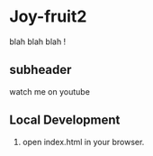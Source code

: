 # Joy-fruit2

blah blah blah !

## subheader

watch me on youtube

## Local Development

1. open index.html in your browser.